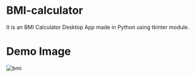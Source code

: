 # BMI-calculator
It is an BMI Calculator Desktop App made in Python using tkinter module. 

# Demo Image
![bmi](https://github.com/Viivveekk/BMI-calculator/assets/139428564/10067fb2-84f6-4ddf-a0c7-c92195afdb5c) 
